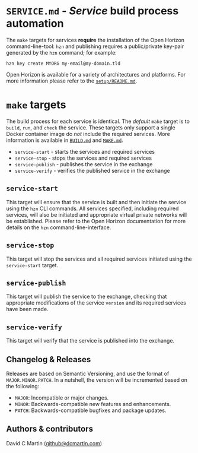 # `SERVICE.md` - _Service_ build process automation

The `make` targets for services **require** the installation of the Open Horizon command-line-tool: `hzn` and publishing requires a public/private key-pair generated by the `hzn` command; for example:

```
hzn key create MYORG my-email@my-domain.tld
```

Open Horizon is available for a variety of architectures and platforms.  For more information please refer to the [`setup/README.md`][setup-readme-md].

# `make` targets

The build process for each service is identical.  The _default_ `make` target is to `build`, `run`, and `check` the  service.  These targets only support a single Docker container image do _not_ include the required services.  More information is available in [`BUILD.md`][build-md] and [`MAKE.md`][make-md].

+ `service-start` - starts the services and required services
+ `service-stop` - stops the services and required services
+ `service-publish` - publishes the service in the exchange
+ `service-verify` - verifies the published service in the exchange

## `service-start`

This target will ensure that the service is built and then initiate the service using the `hzn` CLI commands.  All services specified, including required services, will also be initiated and appropriate virtual private networks will be established.  Please refer to the Open Horizon documentation for more details on the `hzn` command-line-interface.

## `service-stop`

This target will stop the services and all required services initiated using the `service-start` target.

## `service-publish`

This target will publish the service to the exchange, checking that appropriate modifications of the service `version` and its required services have been made.

## `service-verify`

This target will verify that the service is published into the exchange.

[docker-start]: https://www.docker.com/get-started
[make-md]: https://github.com/dcmartin/open-horizon/blob/master/MAKE.md
[build-md]: https://github.com/dcmartin/open-horizon/blob/master/BUILD.md
[makevars-md]: https://github.com/dcmartin/open-horizon/blob/master/MAKEVARS.md
[setup-readme-md]: https://github.com/dcmartin/open-horizon/blob/master/setup/README.md

[travis-md]: https://github.com/dcmartin/open-horizon/blob/master/TRAVIS.md
[design-md]: https://github.com/dcmartin/open-horizon/blob/master/DESIGN.md
[travis-yaml]: https://github.com/dcmartin/open-horizon/blob/master/.travis.yml
[travis-ci]: https://travis-ci.org/
[build-pattern-video]: https://youtu.be/cv_rOdxXidA

[yolo-service]: https://github.com/dcmartin/open-horizon/tree/master/yolo/README.md
[hal-service]: https://github.com/dcmartin/open-horizon/tree/master/hal/README.md
[cpu-service]: https://github.com/dcmartin/open-horizon/tree/master/cpu/README.md
[wan-service]: https://github.com/dcmartin/open-horizon/tree/master/wan/README.md
[yolo2msghub-service]: https://github.com/dcmartin/open-horizon/tree/master/yolo2msghub/README.md
[motion2mqtt-service]: https://github.com/dcmartin/open-horizon/tree/master/motion2mqtt/README.md

## Changelog & Releases

Releases are based on Semantic Versioning, and use the format
of ``MAJOR.MINOR.PATCH``. In a nutshell, the version will be incremented
based on the following:

- ``MAJOR``: Incompatible or major changes.
- ``MINOR``: Backwards-compatible new features and enhancements.
- ``PATCH``: Backwards-compatible bugfixes and package updates.

## Authors & contributors

David C Martin (github@dcmartin.com)

[commits]: https://github.com/dcmartin/open-horizon/commits/master
[contributors]: https://github.com/dcmartin/open-horizon/graphs/contributors
[dcmartin]: https://github.com/dcmartin
[edge-fabric]: https://console.test.cloud.ibm.com/docs/services/edge-fabric/getting-started.html
[edge-install]: https://console.test.cloud.ibm.com/docs/services/edge-fabric/adding-devices.html
[edge-slack]: https://ibm-cloudplatform.slack.com/messages/edge-fabric-users/
[ibm-apikeys]: https://console.bluemix.net/iam/#/apikeys
[ibm-registration]: https://console.bluemix.net/registration/
[issue]: https://github.com/dcmartin/open-horizon/issues
[macos-install]: http://pkg.bluehorizon.network/macos
[open-horizon]: http://github.com/open-horizon/
[repository]: https://github.com/dcmartin/open-horizon
[setup]: https://github.com/dcmartin/open-horizon/blob/master/setup/README.md
